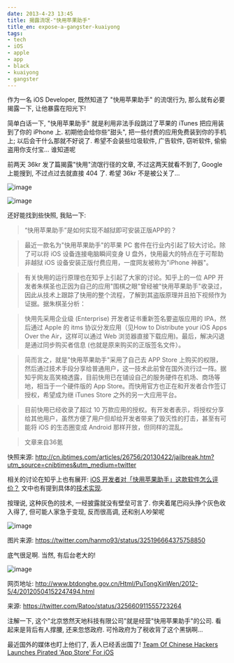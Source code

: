 ```yaml
---
date: 2013-4-23 13:45
title: 揭露流氓-"快用苹果助手"
title_en: expose-a-gangster-kuaiyong
tags:
- tech
- iOS
- apple
- app
- black
- kuaiyong
- gangster
---
```


作为一名 iOS Developer, 既然知道了 "快用苹果助手" 的流氓行为, 那么就有必要揭露一下, 让他暴露在阳光下!

简单白话一下, "快用苹果助手" 就是利用非法手段跳过了苹果的 iTunes 把应用装到了你的 iPhone 上. 初期他会给你些"甜头", 把一些付费的应用免费装到你的手机上; 以后会干什么那就不好说了. 希望不会装些垃圾软件, 广告软件, 窃听软件, 偷偷盗用你支付宝… 谁知道呢

前两天 36kr 发了篇揭露"快用"流氓行径的文章, 不过这两天就看不到了, Google 上能搜到, 不过点过去就直接 404 了. 希望 36kr 不是被公关了… 

![image](http://i.imgur.com/zBdnQ1w.png)

![image](http://i.imgur.com/Nrao9IV.png)

还好能找到些快照, 我贴一下:

>“快用苹果助手”是如何实现不越狱即可安装正版APP的？

>最近一款名为"快用苹果助手"的苹果 PC 套件在行业内引起了较大讨论。除了可以将 iOS 设备连接电脑瞬间变身 U 盘外，快用最大的特点在于可帮助非越狱 iOS 设备安装正版付费应用，一度网友被称为"iPhone 神器"。

>有关快用的运行原理也在知乎上引起了大家的讨论。知乎上的一位 APP 开发者朱棋圣也正因为自己的应用"围棋之眼"曾经被"快用苹果助手"收录过，因此从技术上跟踪了快用的整个流程，了解到其盗版原理并且拍下视频作为证据。据朱棋圣分析：

>快用先采用企业级 (Enterprise) 开发者证书重新签名要盗版应用的 IPA，然后通过 Apple 的 itms 协议分发应用（见How to Distribute your iOS Apps Over the Air，这样可以通过 Web 浏览器直接下载应用)。最后，解决闪退是通过同步购买者信息 (也就是原来购买的正版签名文件）。

>简而言之，就是"快用苹果助手"采用了自己去 APP Store 上购买的权限，然后通过技术手段分享给普通用户，这一技术此前曾在国外流行过一阵。据知乎网友高笑楠透露，目前快用已在铺设自己的服务硬件在机场、商场等地，相当于一个硬件版的 App Store。而快用官方也正在和开发者合作签订授权，希望成为继 iTunes Store 之外的另一大应用平台。

>目前快用已经收录了超过 10 万款应用的授权。有开发者表示，将授权分享给其他用户，虽然方便了用户但却给开发者带来了毁灭性的打击，甚至有可能将 iOS 的生态圈变成 Android 那样开放，但同样的混乱。

>文章来自36氪

快照来源: <http://cn.ibtimes.com/articles/26756/20130422/jailbreak.htm?utm_source=cnibtimes&utm_medium=twitter>

相关的讨论在知乎上也有展开: [iOS 开发者对「快用苹果助手」这款软件怎么评价？](http://www.zhihu.com/question/20731947) 文中也有提到具体的[技术实现](http://e-intuit.hk/kuaiyong-piracy.html). 

按理说, 这种灰色的技术, 一经披露就没有壁垒可言了. 你夹着尾巴闷头挣个灰色收入得了, 但可能人家急于变现, 反而很高调, 还和别人吵架呢

![image](http://i.imgur.com/3L08lkk.png)

图片来源: <https://twitter.com/hanmo93/status/325196664375758850>

底气很足啊. 当然, 有后台老大的!

![image](http://i.imgur.com/a4AwCnX.png)

网页地址: <http://www.btdonghe.gov.cn/Html/PuTongXinWen/2012-5/4/20120504152247494.html>

来源: <https://twitter.com/Ratoo/status/325660911555723264>

注解一下, 这个"北京悠然天地科技有限公司"就是经营"快用苹果助手"的公司. 看起来是背后有人撑腰, 还来忽悠政府. 可怜政府为了税收背了这个黑锅啊...

最近国外的媒体也盯上他们了, 丢人已经丢出国了! [Team Of Chinese Hackers Launches Pirated 'App Store' For iOS](http://appadvice.com/appnn/2013/04/team-of-chinese-hackers-launch-pirated-app-store-for-ios)

